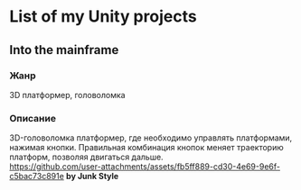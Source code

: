 # List of my Unity projects
## Into the mainframe
### Жанр
3D платформер, головоломка<br>
### Описание 
3D-головоломка платформер, где необходимо управлять платформами, нажимая кнопки. Правильная комбинация кнопок меняет траекторию платформ, позволяя двигаться дальше.<br>
https://github.com/user-attachments/assets/fb5ff889-cd30-4e69-9e6f-c5bac73c891e
<b>by Junk Style</b>
